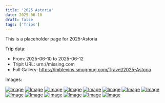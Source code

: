 ```yaml
---
title: '2025 Astoria'
date: 2025-06-10
draft: false
tags: ['Trips']
---
```


This is a placeholder page for 2025-Astoria

Trip data:

- From: 2025-06-10 to 2025-06-12
- Tripit URL: urn://missing.com
- Full Gallery: https://lmblevins.smugmug.com/Travel/2025-Astoria

Images:

[![Image](https://photos.smugmug.com/Travel/2025-Astoria/i-Fkq4z3F/0/MTk6mwq4tmkHN9B4sw6LJ2K8f3QZPrRbKDSSh5g9B/Th/L_IMG_6458-Th.jpg)](https://lmblevins.smugmug.com/Travel/2025-Astoria/i-Fkq4z3F)
[![Image](https://photos.smugmug.com/Travel/2025-Astoria/i-MG4SSx4/0/NMBmnJ8vgKsJRmtzHqhMbV3ZvCNmWGNpKMfr7N6vt/Th/L_IMG_6461-Th.jpg)](https://lmblevins.smugmug.com/Travel/2025-Astoria/i-MG4SSx4)
[![Image](https://photos.smugmug.com/Travel/2025-Astoria/i-pdd4bTg/0/K4v6rS9CrVnWwvNMX3GJZ5HsKcd2GdBCwgvB8xrSb/Th/L_IMG_6462-Th.jpg)](https://lmblevins.smugmug.com/Travel/2025-Astoria/i-pdd4bTg)
[![Image](https://photos.smugmug.com/Travel/2025-Astoria/i-c2kCxDx/0/LNGgTpG7sCdbG7ZWkKtnjQM9bCkdvxJRpb9BJqQ5w/Th/L_IMG_6464-Th.jpg)](https://lmblevins.smugmug.com/Travel/2025-Astoria/i-c2kCxDx)
[![Image](https://photos.smugmug.com/Travel/2025-Astoria/i-JKKLwGR/0/MWcR5V63xw7q4Dc5NHSs7kPRc7h2bnTh4KCCpjKVT/Th/L_IMG_6465-Th.jpg)](https://lmblevins.smugmug.com/Travel/2025-Astoria/i-JKKLwGR)
[![Image](https://photos.smugmug.com/Travel/2025-Astoria/i-K2XWCTF/0/L3mwLsdPB96cGfH96fVB2fCf2P8PZGCcgbMhxBrL9/Th/L_IMG_6467-Th.jpg)](https://lmblevins.smugmug.com/Travel/2025-Astoria/i-K2XWCTF)
[![Image](https://photos.smugmug.com/Travel/2025-Astoria/i-WjvLfWC/0/KnftkJr33XTt6ND7dPMG5F8bs248qtkc8wcFKsNjj/Th/L_IMG_6471-Th.jpg)](https://lmblevins.smugmug.com/Travel/2025-Astoria/i-WjvLfWC)
[![Image](https://photos.smugmug.com/Travel/2025-Astoria/i-Lb8dZg7/0/MS3N74qhtDLXhfjmjNNVks26bg5hH86snd4MrzCZC/Th/M_IMG_2547-Th.jpg)](https://lmblevins.smugmug.com/Travel/2025-Astoria/i-Lb8dZg7)
[![Image](https://photos.smugmug.com/Travel/2025-Astoria/i-gvvJLXx/0/Kzw63cmsB7dVNFK9kr54vDsK838RxwLcv3WLFMFs4/Th/L_IMG_6476-Th.jpg)](https://lmblevins.smugmug.com/Travel/2025-Astoria/i-gvvJLXx)
[![Image](https://photos.smugmug.com/Travel/2025-Astoria/i-5Hcn3XT/0/L7MHw52qdVdv53DXbgzwKJs3S4jDBV49z9DCKGdpq/Th/M_IMG_2549-Th.jpg)](https://lmblevins.smugmug.com/Travel/2025-Astoria/i-5Hcn3XT)
[![Image](https://photos.smugmug.com/Travel/2025-Astoria/i-TjGnvZL/0/MSZJhrQGZQGx8H4qLQf6C9n7j3NS298TWxHTZKGzN/Th/M_IMG_2550-Th.jpg)](https://lmblevins.smugmug.com/Travel/2025-Astoria/i-TjGnvZL)
[![Image](https://photos.smugmug.com/Travel/2025-Astoria/i-WpxvmkX/0/MMq2fkPzMNHCKMVpJjzs5P978PCLW5Tq7mGvN4DDK/Th/L_IMG_6477-Th.jpg)](https://lmblevins.smugmug.com/Travel/2025-Astoria/i-WpxvmkX)
[![Image](https://photos.smugmug.com/Travel/2025-Astoria/i-NtJ9CHS/0/KHk8Jm2Rt7bvMx9KwMVSq2fRsM7bPGTxWpsX5x232/Th/M_IMG_2553-Th.jpg)](https://lmblevins.smugmug.com/Travel/2025-Astoria/i-NtJ9CHS)
[![Image](https://photos.smugmug.com/Travel/2025-Astoria/i-gcSDVqG/0/M3knpG4cpw58CbkWBVmDmphfSLW2KXpQNpNf43GBn/Th/L_IMG_6480-Th.jpg)](https://lmblevins.smugmug.com/Travel/2025-Astoria/i-gcSDVqG)
